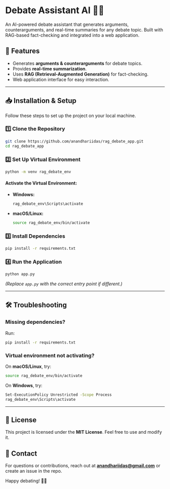 # Debate Assistant AI 🎣️🤖

An AI-powered debate assistant that generates arguments, counterarguments, and real-time summaries for any debate topic. Built with RAG-based fact-checking and integrated into a web application.

## 🚀 Features
- Generates **arguments & counterarguments** for debate topics.
- Provides **real-time summarization**.
- Uses **RAG (Retrieval-Augmented Generation)** for fact-checking.
- Web application interface for easy interaction.

---

## 📥 Installation & Setup

Follow these steps to set up the project on your local machine.

### 1️⃣ Clone the Repository
```sh
git clone https://github.com/anandhariidas/rag_debate_app.git
cd rag_debate_app
```

### 2️⃣ Set Up Virtual Environment
```sh
python -m venv rag_debate_env
```

#### Activate the Virtual Environment:
- **Windows:**
  ```sh
  rag_debate_env\Scripts\activate
  ```
- **macOS/Linux:**
  ```sh
  source rag_debate_env/bin/activate
  ```

### 3️⃣ Install Dependencies
```sh
pip install -r requirements.txt
```

### 4️⃣ Run the Application
```sh
python app.py
```
*(Replace `app.py` with the correct entry point if different.)*

---

## 🛠️ Troubleshooting

### Missing dependencies?
Run:
```sh
pip install -r requirements.txt
```

### Virtual environment not activating?
On **macOS/Linux**, try:
```sh
source rag_debate_env/bin/activate
```
On **Windows**, try:
```sh
Set-ExecutionPolicy Unrestricted -Scope Process
rag_debate_env\Scripts\activate
```

---

## 🐝 License
This project is licensed under the **MIT License**. Feel free to use and modify it.

## 📱 Contact
For questions or contributions, reach out at **anandhariidas@gmail.com** or create an issue in the repo.

Happy debating! 🎤🔥
